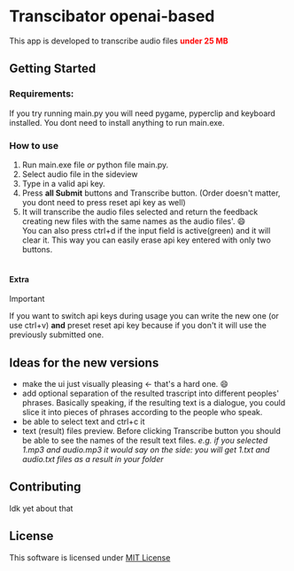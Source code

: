 # Transcibator openai-based
This app is developed to transcribe audio files <span style="color:red">**under 25 MB**</span>
## Getting Started
### Requirements:

If you try running main.py you will need pygame, pyperclip and keyboard installed. You dont need to install anything to run main.exe.

### How to use

1. Run main.exe file _or_ python file main.py.
2. Select audio file in the sideview
3. Type in a valid api key.
4. Press **all Submit** buttons and Transcribe button. (Order doesn't matter, you dont need to press reset api key as well)
5. It will transcribe the audio files selected and return the feedback creating new files with the same names as the audio files'. 😄
<br/>You can also press ctrl+d if the input field is active(green) and it will clear it. This way you can easily erase api key entered with only two buttons.

#### <br/>Extra
> [!IMPORTANT] 
> If you want to switch api keys during usage you can write the new one (or use ctrl+v) **and** preset reset api key because if you don't it will use the previously submitted one.

## Ideas for the new versions
* make the ui just visually pleasing <- that's a hard one. 😄
* add optional separation of the resulted trascript into different peoples' phrases. Basically speaking, if the resulting text is a dialogue, you could slice it into pieces of phrases according to the people who speak.
* be able to select text and ctrl+c it
* text (result) files preview. Before clicking Transcribe button you should be able to see the names of the result text files. _e.g. if you selected 1.mp3 and audio.mp3 it would say on the side: you will get 1.txt and audio.txt files as a result in your folder_

## Contributing
Idk yet about that

## License
This software is licensed under [MIT License](https://opensource.org/licenses/MIT)